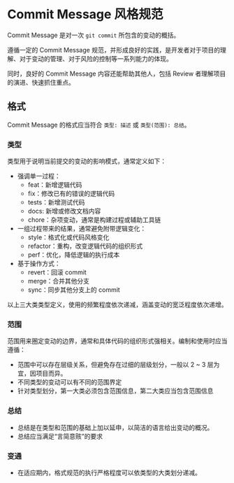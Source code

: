 # Commit Message 风格规范
Commit Message 是对一次 `git commit` 所包含的变动的概括。

遵循一定的 Commit Message 规范，并形成良好的实践，是开发者对于项目的理解、对于变动的管理、对于风险的控制等一系列能力的体现。

同时，良好的 Commit Message 内容还能帮助其他人，包括 Review 者理解项目的演进、快速抓住重点。

## 格式
Commit Message 的格式应当符合 `类型: 描述` 或 `类型(范围): 总结`。

### 类型
类型用于说明当前提交的变动的影响模式，通常定义如下：
- 强调单一过程：
  - feat：新增逻辑代码
  - fix：修改已有的错误的逻辑代码
  - tests：新增测试代码
  - docs: 新增或修改文档内容
  - chore：杂项变动，通常是构建过程或辅助工具链
- 一组过程带来的结果，通常避免附带逻辑变化：
  - style：格式化或代码风格变化
  - refactor：重构，改变逻辑代码的组织形式
  - perf：优化，降低逻辑的执行成本
- 基于操作方式：
  - revert：回滚 commit
  - merge：合并其他分支
  - sync：同步其他分支上的 commit

以上三大类类型定义，使用的频繁程度依次递减，涵盖变动的宽泛程度依次递增。

### 范围
范围用来圈定变动的边界，通常和具体代码的组织形式强相关。编制和使用时应当遵循：
- 范围中可以存在层级关系，但避免存在过细的层级划分，一般以 2 ~ 3 层为宜，因项目而异。
- 不同类型的变动可以有不同的范围界定
- 针对类型划分，第一大类必须包含范围信息，第二大类应当包含范围信息

### 总结
- 总结是在类型和范围的基础上加以延申，以简洁的语言给出变动的概况。
- 总结应当满足“言简意赅”的要求

### 变通
- 在适应期内，格式规范的执行严格程度可以依类型的大类划分递减。
